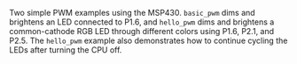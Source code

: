 Two simple PWM examples using the MSP430. `basic_pwm` dims and brightens an LED connected to P1.6, and `hello_pwm` dims and brightens a common-cathode RGB LED through different colors using P1.6, P2.1, and P2.5. The `hello_pwm` example also demonstrates how to continue cycling the LEDs after turning the CPU off.
